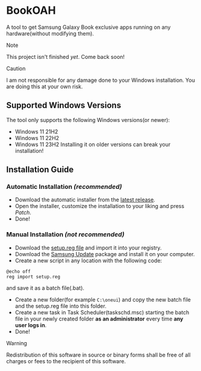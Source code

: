 # BookOAH
A tool to get Samsung Galaxy Book exclusive apps running on any hardware(without modifying them).

> [!NOTE]
> This project isn't finished _yet_.
> Come back soon!

> [!CAUTION]
> I am not responsible for any damage done to your Windows installation.
> You are doing this at your own risk.

## Supported Windows Versions
The tool only supports the following Windows versions(or newer):
* Windows 11 21H2
* Windows 11 22H2
* Windows 11 23H2
Installing it on older versions can break your installation!

## Installation Guide
### Automatic Installation _(recommended)_
* Download the automatic installer from the [latest release](https://github.com/jakissajmon/BookOAH/releases/latest).
* Open the installer, customize the installation to your liking and press _Patch_.
* Done!
### Manual Installation _(not recommended)_
* Download the [setup.reg file](https://github.com/jakissajmon/BookOAH/raw/main/setup.reg) and import it into your registry.
* Download the [Samsung Update](https://github.com/jakissajmon/BookOAH/raw/main/SAMSUNGUPDATE.Msixbundle) package and install it on your computer.
* Create a new script in any location with the following code:
```
@echo off
reg import setup.reg
```
and save it as a batch file(.bat).
* Create a new folder(for example ``C:\oneui``) and copy the new batch file and the setup.reg file into this folder.
* Create a new task in Task Scheduler(taskschd.msc) starting the batch file in your newly created folder **as an administrator** every time **any user logs in**.
* Done!

> [!WARNING]
> Redistribution of this software in source or binary forms shall be free of all charges or fees to the recipient of this software.

